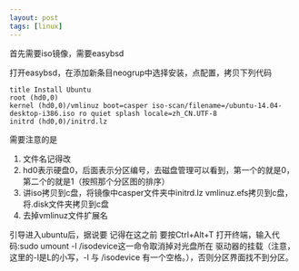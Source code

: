 ```yaml
---
layout: post
tags: [linux]
---
```


首先需要iso镜像，需要easybsd

打开easybsd，在添加新条目neogrup中选择安装，点配置，拷贝下列代码

```
title Install Ubuntu
root (hd0,0)
kernel (hd0,0)/vmlinuz boot=casper iso-scan/filename=/ubuntu-14.04-desktop-i386.iso ro quiet splash locale=zh_CN.UTF-8
initrd (hd0,0)/initrd.lz
```

需要注意的是
1. 文件名记得改
2. hd0表示硬盘0，后面表示分区编号，去磁盘管理可以看到，第一个的就是0，第二个的就是1（按照那个分区图的排序）
3. 讲iso拷贝到c盘，将镜像中casper文件夹中initrd.lz vmlinuz.efs拷贝到c盘，将.disk文件夹拷贝到c盘
4. 去掉vmlinuz文件扩展名

引导进入ubuntu后，据说要
记得在这之前 要按Ctrl+Alt+T 打开终端，输入代码:sudo umount -l /isodevice这一命令取消掉对光盘所在 驱动器的挂载（注意，这里的-l是L的小写，-l 与 /isodevice 有一个空格。），否则分区界面找不到分区。

